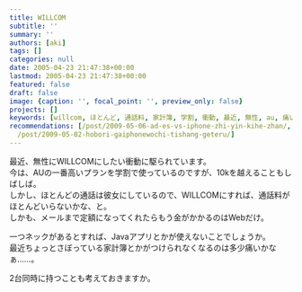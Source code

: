 ```yaml
---
title: WILLCOM
subtitle: ''
summary: ''
authors: [aki]
tags: []
categories: null
date: 2005-04-23 21:47:38+00:00
lastmod: 2005-04-23 21:47:38+00:00
featured: false
draft: false
image: {caption: '', focal_point: '', preview_only: false}
projects: []
keywords: [willcom, ほとんど, 通話料, 家計簿, 学割, 衝動, 最近, 無性, au, 痛い]
recommendations: [/post/2009-05-06-ad-es-vs-iphone-zhi-yin-kihe-zhan/, /post/2009-05-04-ad-es-wojie-yue-surutameni/,
  /post/2009-05-02-hobori-gaiphonewochi-tishang-geteru/]
---
```

最近、無性にWILLCOMにしたい衝動に駆られています。  
今は、AUの一番高いプランを学割で使っているのですが、10kを越えることもしばしば。  
しかし、ほとんどの通話は彼女にしているので、WILLCOMにすれば、通話料がほとんどいらないかな、と。  
しかも、メールまで定額になってくれたらもう金がかかるのはWebだけ。  
  
一つネックがあるとすれば、Javaアプリとかが使えないことでしょうか。  
最近ちょっとさぼっている家計簿とかがつけられなくなるのは多少痛いかなぁ……。  
  
2台同時に持つことも考えておきますか。


